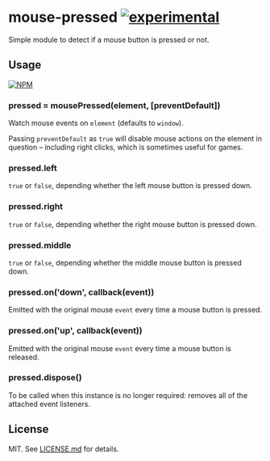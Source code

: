 # mouse-pressed [![experimental](http://badges.github.io/stability-badges/dist/experimental.svg)](http://github.com/badges/stability-badges)

Simple module to detect if a mouse button is pressed or not.

## Usage

[![NPM](https://nodei.co/npm/mouse-pressed.png)](https://nodei.co/npm/mouse-pressed/)

### pressed = mousePressed(element, [preventDefault])

Watch mouse events on `element` (defaults to `window`).

Passing `preventDefault` as `true` will disable mouse actions on the element
in question – including right clicks, which is sometimes useful for games.

### pressed.left

`true` or `false`, depending whether the left mouse button is pressed down.

### pressed.right

`true` or `false`, depending whether the right mouse button is pressed down.

### pressed.middle

`true` or `false`, depending whether the middle mouse button is pressed down.

### pressed.on('down', callback(event))

Emitted with the original mouse `event` every time a mouse button is pressed.

### pressed.on('up', callback(event))

Emitted with the original mouse `event` every time a mouse button is released.

### pressed.dispose()

To be called when this instance is no longer required: removes all of the attached event listeners.

## License

MIT. See [LICENSE.md](http://github.com/hughsk/mouse-pressed/blob/master/LICENSE.md) for details.
